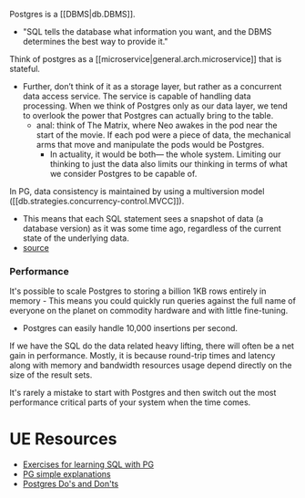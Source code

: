 
Postgres is a [[DBMS|db.DBMS]].
- "SQL tells the database what information you want, and the DBMS determines the best way to provide it."

Think of postgres as a [[microservice|general.arch.microservice]] that is stateful.
- Further, don’t think of it as a storage layer, but rather as a concurrent data access service. The service is capable of handling data processing. When we think of Postgres only as our data layer, we tend to overlook the power that Postgres can actually bring to the table.
	- anal: think of The Matrix, where Neo awakes in the pod near the start of the movie. If each pod were a piece of data, the mechanical arms that move and manipulate the pods would be Postgres.
		- In actuality, it would be both— the whole system. Limiting our thinking to just the data also limits our thinking in terms of what we consider Postgres to be capable of.

In PG, data consistency is maintained by using a multiversion model ([[db.strategies.concurrency-control.MVCC]]).
- This means that each SQL statement sees a snapshot of data (a database version) as it was some time ago, regardless of the current state of the underlying data.
- [source](https://www.postgresql.org/docs/current/mvcc-intro.html)

### Performance
It's possible to scale Postgres to storing a billion 1KB rows entirely in memory - This means you could quickly run queries against the full name of everyone on the planet on commodity hardware and with little fine-tuning.
- Postgres can easily handle 10,000 insertions per second.

If we have the SQL do the data related heavy lifting, there will often be a net gain in performance. Mostly, it is because round-trip times and latency along with memory and bandwidth resources usage depend directly on the size of the result sets.

It's rarely a mistake to start with Postgres and then switch out the most performance critical parts of your system when the time comes.

# UE Resources
- [Exercises for learning SQL with PG](https://pgexercises.com/)
- [PG simple explanations](https://www.avestura.dev/blog/explaining-the-postgres-meme)
- [Postgres Do's and Don'ts](https://wiki.postgresql.org/wiki/Don't_Do_This)
